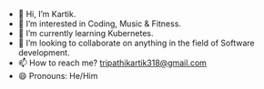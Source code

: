 - 👋 Hi, I’m Kartik.
- 👀 I’m interested in Coding, Music & Fitness.
- 🌱 I’m currently learning Kubernetes.
- 💞️ I’m looking to collaborate on anything in the field of Software development.
- 📫 How to reach me? tripathikartik318@gmail.com 
- 😄 Pronouns: He/Him
